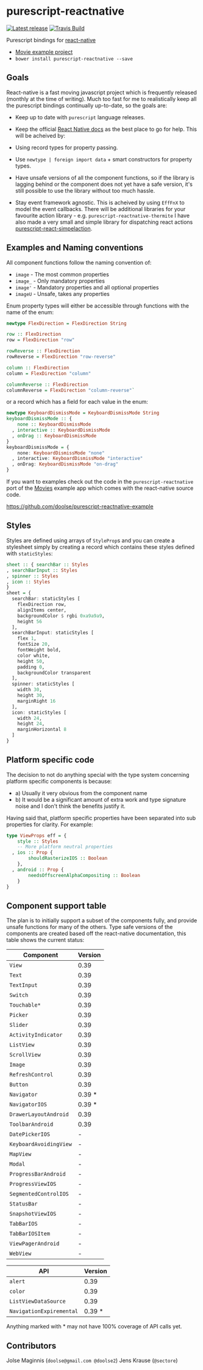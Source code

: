 # purescript-reactnative

[![Latest release](https://pursuit.purescript.org/packages/purescript-reactnative/badge)](https://pursuit.purescript.org/packages/purescript-reactnative)
[![Travis Build](https://travis-ci.org/doolse/purescript-reactnative.svg?branch=master)](https://travis-ci.org/doolse/purescript-reactnative)

Purescript bindings for [react-native](http://facebook.github.io/react-native)

- [Movie example project](https://github.com/doolse/purescript-reactnative-example)
- `bower install purescript-reactnative --save`


## Goals

React-native is a fast moving javascript project which is frequently released
(monthly at the time of writing). Much too fast for me to realistically keep all the
purescript bindings continually up-to-date, so the goals are:

- Keep up to date with `purescript` language releases.

- Keep the official [React Native docs](http://facebook.github.io/react-native/releases/next/docs/getting-started.html) as the best
place to go for help. This will be acheived by:
 - Using record types for property passing.
 - Use `newtype | foreign import data` + smart constructors for property types.

- Have unsafe versions of all the component functions, so if the library is
lagging behind or the component does not yet have a safe version, it's still possible to use
the library without too much hassle.

- Stay event framework agnostic. This is acheived by using `EffFnX` to model the event callbacks.
There will be additional libraries for your favourite action library - e.g. `purescript-reactnative-thermite`
I have also made a very small and simple library for dispatching react actions [purescript-react-simpelaction](http://github.com/doolse/purescript-react-simpelaction).

## Examples and Naming conventions

All component functions follow the naming convention of:

- `image` - The most common properties
- `image_` - Only mandatory properties
- `image'` - Mandatory properties and all optional properties
- `imageU` - Unsafe, takes any properties

Enum property types will either be accessible through functions with the name of the enum:

```purescript
newtype FlexDirection = FlexDirection String

row :: FlexDirection
row = FlexDirection "row"

rowReverse :: FlexDirection
rowReverse = FlexDirection "row-reverse"

column :: FlexDirection
column = FlexDirection "column"

columnReverse :: FlexDirection
columnReverse = FlexDirection "column-reverse"`
```
or a record which has a field for each value in the enum:

```purescript
newtype KeyboardDismissMode = KeyboardDismissMode String
keyboardDismissMode :: {
    none :: KeyboardDismissMode
  , interactive :: KeyboardDismissMode
  , onDrag :: KeyboardDismissMode
}
keyboardDismissMode = {
    none: KeyboardDismissMode "none"
  , interactive: KeyboardDismissMode "interactive"
  , onDrag: KeyboardDismissMode "on-drag"
}
```

If you want to examples check out the code in the `purescript-reactnative` port of the [Movies](https://github.com/facebook/react-native/tree/master/Examples/Movies) example
app which comes with the react-native source code.

https://github.com/doolse/purescript-reactnative-example

## Styles

Styles are defined using arrays of `StyleProp`s and you can create a stylesheet simply by creating a record which contains these styles defined with `staticStyles`:

```purescript
sheet :: { searchBar :: Styles
, searchBarInput :: Styles
, spinner :: Styles
, icon :: Styles
}
sheet = {
  searchBar: staticStyles [
    flexDirection row,
    alignItems center,
    backgroundColor $ rgbi 0xa9a9a9,
    height 56
  ],
  searchBarInput: staticStyles [
    flex 1,
    fontSize 20,
    fontWeight bold,
    color white,
    height 50,
    padding 0,
    backgroundColor transparent
  ],
  spinner: staticStyles [
    width 30,
    height 30,
    marginRight 16
  ],
  icon: staticStyles [
    width 24,
    height 24,
    marginHorizontal 8
  ]
}
```

## Platform specific code

The decision to not do anything special with the type system concerning platform specific components is because:

- a) Usually it very obvious from the component name
- b) It would be a significant amount of extra work and type signature noise and I don't think the benefits justify it.

Having said that, platform specific properties have been separated into sub properties for clarity.
For example:

```purescript
type ViewProps eff = {
    style :: Styles
    -- More platform neutral properties
  , ios :: Prop {
        shouldRasterizeIOS :: Boolean
    },
  , android :: Prop {
        needsOffscreenAlphaCompositing :: Boolean
    }
}
```


## Component support table

The plan is to initially support a subset of the components fully, and provide unsafe functions for many of the others. Type safe versions of the components are created based off the react-native documentation, this table shows the current status:

|Component   | Version|
|----------  |-------------|
|`View`      | 0.39        |
|`Text`      | 0.39        |
|`TextInput` | 0.39|
|`Switch`    | 0.39|
|`Touchable*`| 0.39|
|`Picker`    | 0.39|
|`Slider`    | 0.39|
|`ActivityIndicator` |0.39|
|`ListView`  | 0.39|
|`ScrollView` | 0.39|
|`Image`     |0.39|
|`RefreshControl` | 0.39|
|`Button`    |0.39|
|`Navigator` |0.39 *|
|`NavigatorIOS` |0.39 *|
|`DrawerLayoutAndroid` |0.39|
|`ToolbarAndroid` |0.39|
|`DatePickerIOS`|-|
|`KeyboardAvoidingView`|-|
|`MapView`|-|
|`Modal`|-|
|`ProgressBarAndroid`|-|
|`ProgressViewIOS`|-|
|`SegmentedControlIOS`|-|
|`StatusBar`|-|
|`SnapshotViewIOS`|-|
|`TabBarIOS`|-|
|`TabBarIOSItem`|-|
|`ViewPagerAndroid`|-|
|`WebView`|-|

|API         | Version |
|------------| --------|
|`alert`     | 0.39|
|`color`     | 0.39|
|`ListViewDataSource` | 0.39|
|`NavigationExpiremental` | 0.39 *|

Anything marked with * may not have 100% coverage of API calls yet.

## Contributors

Jolse Maginnis (`doolse@gmail.com @doolse2`)
Jens Krause (`@sectore`)
